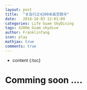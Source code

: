 ```yaml
---
layout: post
title:  "关岛行之4200米高空跳伞"
date:   2018-10-03 12:01:09
categories: Life Guam SkyDiving
tags: 4200m Guam skydive
author: Franklinfang
icon: play
mathjax: true
comments: true
---
```


* content
{:toc}

# Comming soon ....